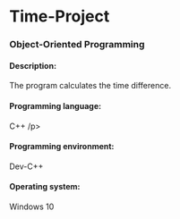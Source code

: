 # Time-Project
<h3>Object-Oriented Programming</h3>
<h4>Description:</h4> <p>The program calculates the time difference. </p>
<h4>Programming language: </h4><p> C++ /p>
<h4>Programming environment:</h4><p> Dev-C++</p>
<h4>Operating system:</h4> <p>Windows 10 </p>
